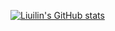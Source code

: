 [![Liuilin's GitHub stats](https://github-readme-stats.vercel.app/api/?username=liuilin&count_private=true&show_icons=true&theme=radical)](https://github.com/anuraghazra/github-readme-stats)
